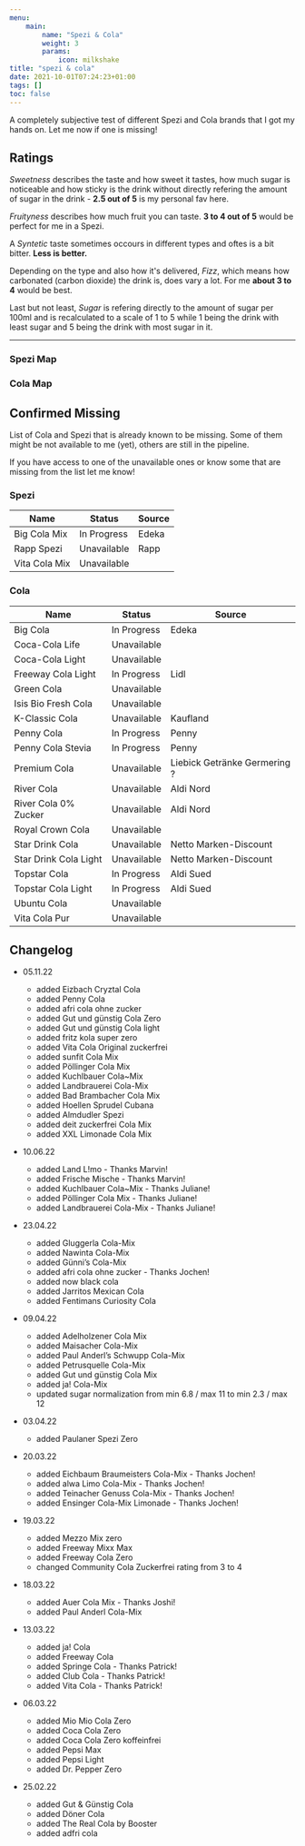 ```yaml
---
menu:
    main:
        name: "Spezi & Cola"
        weight: 3
        params:
            icon: milkshake
title: "spezi & cola"
date: 2021-10-01T07:24:23+01:00
tags: []
toc: false
---
```

A completely subjective test of different Spezi and Cola brands that I got my hands on. Let me now if one is missing!

## Ratings

*Sweetness* describes the taste and how sweet it tastes, how much sugar is noticeable and how sticky is the drink without directly refering the amount of sugar in the drink - **2.5 out of 5** is my personal fav here.

*Fruityness* describes how much fruit you can taste. **3 to 4 out of 5** would be perfect for me in a Spezi.

A *Syntetic* taste sometimes occours in different types and oftes is a bit bitter. **Less is better.**

Depending on the type and also how it's delivered, *Fizz*, which means how carbonated (carbon dioxide) the drink is, does vary a lot. For me **about 3 to 4** would be best.

Last but not least, *Sugar* is refering directly to the amount of sugar per 100ml and is recalculated to a scale of 1 to 5 while 1 being the drink with least sugar and 5 being the drink with most sugar in it.

---
### Spezi Map

<div class="flourish-embed flourish-radar" data-src="visualisation/8493603"><script src="https://public.flourish.studio/resources/embed.js"></script></div>

### Cola Map

<div class="flourish-embed flourish-radar" data-src="visualisation/8550283"><script src="https://public.flourish.studio/resources/embed.js"></script></div>

## Confirmed Missing

List of Cola and Spezi that is already known to be missing. Some of them might be not available to me (yet), others are still in the pipeline.

If you have access to one of the unavailable ones or know some that are missing from the list let me know!

### Spezi

| Name                    | Status      | Source |
| ----------------------- | ----------- | ------ |
| Big Cola Mix            | In Progress | Edeka  |
| Rapp Spezi              | Unavailable | Rapp   |
| Vita Cola Mix           | Unavailable |

### Cola

| Name                            | Status      | Source                       |
| ------------------------------- | ----------- | ---------------------------- |
| Big Cola                        | In Progress | Edeka                        |
| Coca-Cola Life                  | Unavailable |
| Coca-Cola Light                 | Unavailable |
| Freeway Cola Light              | In Progress | Lidl                         |
| Green Cola                      | Unavailable |
| Isis Bio Fresh Cola             | Unavailable |
| K-Classic Cola                  | Unavailable | Kaufland                     |
| Penny Cola                      | In Progress | Penny                        |
| Penny Cola Stevia               | In Progress | Penny                        |
| Premium Cola                    | Unavailable | Liebick Getränke Germering ? |
| River Cola                      | Unavailable | Aldi Nord                    |
| River Cola 0% Zucker            | Unavailable | Aldi Nord                    |
| Royal Crown Cola                | Unavailable |
| Star Drink Cola                 | Unavailable | Netto Marken-Discount        |
| Star Drink Cola Light           | Unavailable | Netto Marken-Discount        |
| Topstar Cola                    | In Progress | Aldi Sued                    |
| Topstar Cola Light              | In Progress | Aldi Sued                    |
| Ubuntu Cola                     | Unavailable |
| Vita Cola Pur                   | Unavailable |

## Changelog

- 05.11.22
  - added Eizbach Cryztal Cola
  - added Penny Cola
  - added afri cola ohne zucker
  - added Gut und günstig Cola Zero
  - added Gut und günstig Cola light
  - added fritz kola super zero
  - added Vita Cola Original zuckerfrei
  - added sunfit Cola Mix
  - added Pöllinger Cola Mix
  - added Kuchlbauer Cola~Mix
  - added Landbrauerei Cola-Mix
  - added Bad Brambacher Cola Mix
  - added Hoellen Sprudel Cubana
  - added Almdudler Spezi
  - added deit zuckerfrei Cola Mix
  - added XXL Limonade Cola Mix
- 10.06.22
  - added Land L!mo - Thanks Marvin!
  - added Frische Mische - Thanks Marvin!
  - added Kuchlbauer Cola~Mix - Thanks Juliane!
  - added Pöllinger Cola Mix - Thanks Juliane!
  - added Landbrauerei Cola-Mix - Thanks Juliane!
- 23.04.22
  - added Gluggerla Cola-Mix
  - added Nawinta Cola-Mix
  - added Günni’s Cola-Mix
  - added afri cola ohne zucker - Thanks Jochen!
  - added now black cola
  - added Jarritos Mexican Cola
  - added Fentimans Curiosity Cola
- 09.04.22
  - added Adelholzener Cola Mix
  - added Maisacher Cola-Mix
  - added Paul Anderl’s Schwupp Cola-Mix
  - added Petrusquelle Cola-Mix
  - added Gut und günstig Cola Mix
  - added ja! Cola-Mix
  - updated sugar normalization from min 6.8 / max 11 to min 2.3 / max 12
- 03.04.22
  - added Paulaner Spezi Zero
- 20.03.22
  - added Eichbaum Braumeisters Cola-Mix - Thanks Jochen!
  - added alwa Limo Cola-Mix - Thanks Jochen!
  - added Teinacher Genuss Cola-Mix - Thanks Jochen!
  - added Ensinger Cola-Mix Limonade - Thanks Jochen!
- 19.03.22
  - added Mezzo Mix zero
  - added Freeway Mixx Max
  - added Freeway Cola Zero
  - changed Community Cola Zuckerfrei rating from 3 to 4
- 18.03.22
  - added Auer Cola Mix - Thanks Joshi!
  - added Paul Anderl Cola-Mix
- 13.03.22
  - added ja! Cola
  - added Freeway Cola
  - added Springe Cola - Thanks Patrick!
  - added Club Cola - Thanks Patrick!
  - added Vita Cola - Thanks Patrick!

- 06.03.22
  - added Mio Mio Cola Zero
  - added Coca Cola Zero
  - added Coca Cola Zero koffeinfrei
  - added Pepsi Max
  - added Pepsi Light
  - added Dr. Pepper Zero

- 25.02.22
  - added Gut & Günstig Cola
  - added Döner Cola
  - added The Real Cola by Booster
  - added adfri cola
